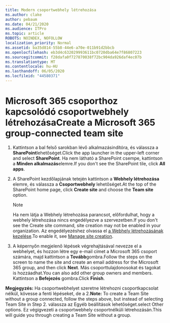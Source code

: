 ```yaml
---
title: Modern csoportwebhely létrehozása
ms.author: clake
author: pebaum
ms.date: 04/21/2020
ms.audience: ITPro
ms.topic: article
ROBOTS: NOINDEX, NOFOLLOW
localization_priority: Normal
ms.assetid: ba35d814-55b8-44e6-a70e-011b91d2bbcb
ms.openlocfilehash: eb3d4c632029993611bc0720dba64e7f86807223
ms.sourcegitcommit: f28dafa0f727870038f72bc904da926daf4ec07b
ms.translationtype: MT
ms.contentlocale: hu-HU
ms.lasthandoff: 06/05/2020
ms.locfileid: "44580371"
---
```

# <a name="create-a-microsoft-365-group-connected-team-site"></a><span data-ttu-id="323a1-102">Microsoft 365 csoporthoz kapcsolódó csoportwebhely létrehozása</span><span class="sxs-lookup"><span data-stu-id="323a1-102">Create a Microsoft 365 group-connected team site</span></span>

1. <span data-ttu-id="323a1-103">Kattintson a bal felső sarokban lévő alkalmazásindítóra, és válassza a **SharePoint**lehetőséget.</span><span class="sxs-lookup"><span data-stu-id="323a1-103">Click the app launcher in the upper-left corner and select **SharePoint**.</span></span> <span data-ttu-id="323a1-104">Ha nem látható a SharePoint csempe, kattintson a **Minden alkalmazás**elemre.</span><span class="sxs-lookup"><span data-stu-id="323a1-104">If you don't see the SharePoint tile, click **All apps**.</span></span>
    
2. <span data-ttu-id="323a1-105">A SharePoint kezdőlapjának tetején kattintson a **Webhely létrehozása** elemre, és válassza a **Csoportwebhely** lehetőséget.</span><span class="sxs-lookup"><span data-stu-id="323a1-105">At the top of the SharePoint home page, click **Create site** and choose the **Team site** option.</span></span> 
    
    > [!NOTE]
    > <span data-ttu-id="323a1-106">Ha nem látja a Webhely létrehozása parancsot, előfordulhat, hogy a webhely létrehozása nincs engedélyezve a szervezetben.</span><span class="sxs-lookup"><span data-stu-id="323a1-106">If you don't see the Create site command, site creation may not be enabled in your organization.</span></span> <span data-ttu-id="323a1-107">Az engedélyezéshez olvassa el [a Webhely létrehozásának kezelése](https://go.microsoft.com/fwlink/?linkid=2009644).</span><span class="sxs-lookup"><span data-stu-id="323a1-107">To enable it, see [Manage site creation](https://go.microsoft.com/fwlink/?linkid=2009644).</span></span> 
  
3. <span data-ttu-id="323a1-108">A képernyőn megjelenő lépések végrehajtásával nevezze el a webhelyet, és hozzon létre egy e-mail címet a Microsoft 365 csoport számára, majd kattintson a **Tovább**gombra.</span><span class="sxs-lookup"><span data-stu-id="323a1-108">Follow the steps on the screen to name the site and create an email address for the Microsoft 365 group, and then click **Next**.</span></span> <span data-ttu-id="323a1-109">Más csoporttulajdonosokat és tagokat is hozzáadhat.</span><span class="sxs-lookup"><span data-stu-id="323a1-109">You can also add other group owners and members.</span></span> <span data-ttu-id="323a1-110">Kattintson a **Befejezés** gombra.</span><span class="sxs-lookup"><span data-stu-id="323a1-110">Click **Finish**.</span></span>
  
 <span data-ttu-id="323a1-111">**Megjegyzés:** Ha csoportwebhelyet szeretne létrehozni csoportkapcsolat nélkül, kövesse a fenti lépéseket, de a 2.</span><span class="sxs-lookup"><span data-stu-id="323a1-111">**Note:** To create a Team Site without a group connected, follow the steps above, but instead of selecting Team Site in Step 2.</span></span> <span data-ttu-id="323a1-112">válassza az Egyéb beállítások lehetőséget.</span><span class="sxs-lookup"><span data-stu-id="323a1-112">select Other options.</span></span> <span data-ttu-id="323a1-113">Ez végigvezeti a csoportwebhely csoportnélküli létrehozásán.</span><span class="sxs-lookup"><span data-stu-id="323a1-113">This will guide you through creating a Team Site without a group.</span></span> 
    


